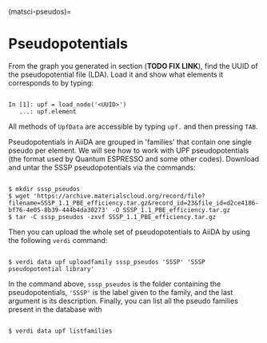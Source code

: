 (matsci-pseudos)=

# Pseudopotentials

From the graph you generated in section (**TODO FIX LINK**), find the UUID of the pseudopotential file (LDA).
Load it and show what elements it corresponds to by typing:

```{code-block} ipython

In [1]: upf = load_node('<UUID>')
   ...: upf.element

```

All methods of `UpfData` are accessible by typing `upf.` and then pressing `TAB`.

Pseudopotentials in AiiDA are grouped in 'families' that contain one single pseudo per element.
We will see how to work with UPF pseudopotentials (the format used by Quantum ESPRESSO and some other codes).
Download and untar the SSSP pseudopotentials via the commands:

```{code-block} console

$ mkdir sssp_pseudos
$ wget 'https://archive.materialscloud.org/record/file?filename=SSSP_1.1_PBE_efficiency.tar.gz&record_id=23&file_id=d2ce4186-bf76-4e05-8b39-444b4da30273' -O SSSP_1.1_PBE_efficiency.tar.gz
$ tar -C sssp_pseudos -zxvf SSSP_1.1_PBE_efficiency.tar.gz

```

Then you can upload the whole set of pseudopotentials to AiiDA by using the following `verdi` command:

```{code-block} console

$ verdi data upf uploadfamily sssp_pseudos 'SSSP' 'SSSP pseudopotential library'

```

In the command above, `sssp_pseudos` is the folder containing the pseudopotentials, `'SSSP'` is the label given to the family, and the last argument is its description.
Finally, you can list all the pseudo families present in the database with

```{code-block} console

$ verdi data upf listfamilies

```
